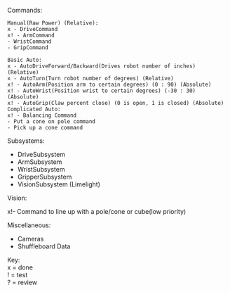 Commands:

	Manual(Raw Power) (Relative):	
	x - DriveCommand 
	x! - ArmCommand
	- WristCommand
	- GripCommand
	
	Basic Auto:
	x - AutoDriveForward/Backward(Drives robot number of inches) (Relative)
	x - AutoTurn(Turn robot number of degrees) (Relative)
	x! - AutoArm(Position arm to certain degrees) (0 : 90) (Absolute)
	x! - AutoWrist(Position wrist to certain degrees) (-30 : 30) (Absolute)
	x! - AutoGrip(Claw percent close) (0 is open, 1 is closed) (Absolute)
	Complicated Auto:
	x! - Balancing Command
	- Put a cone on pole command
	- Pick up a cone command
	
Subsystems:

- DriveSubsystem
- ArmSubsystem
- WristSubsystem
- GripperSubsystem
- VisionSubsystem (Limelight)

Vision:

x!- Command to line up with a pole/cone     or cube(low priority)

Miscellaneous:

- Cameras
- Shuffleboard Data

Key: <br>
x = done <br>
! = test <br>
? = review